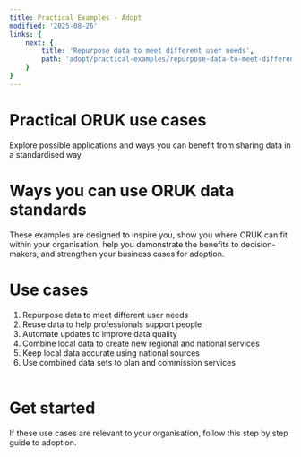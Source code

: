 ```yaml
---
title: Practical Examples - Adopt
modified: '2025-08-26'
links: {
    next: {
        title: 'Repurpose data to meet different user needs',
        path: 'adopt/practical-examples/repurpose-data-to-meet-different-user-needs'
    }
}
---
```


# Practical ORUK use cases

Explore possible applications and ways you can benefit from sharing data in a standardised way.


# Ways you can use ORUK data standards

These examples are designed to inspire you, show you where ORUK can fit within your organisation, help you demonstrate the benefits to decision-makers, and strengthen your business cases for adoption.

# Use cases

1. Repurpose data to meet different user needs
2. Reuse data to help professionals support people
3. Automate updates to improve data quality
4. Combine local data to create new regional and national services
5. Keep local data accurate using national sources 
6. Use combined data sets to plan and commission services
<br></br>
# Get started

If these use cases are relevant to your organisation, follow this step by step guide to adoption.